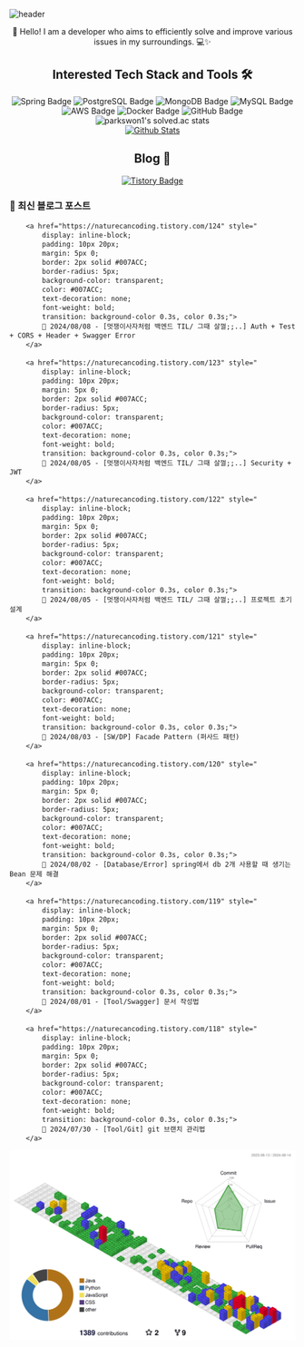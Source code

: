 ![header](https://capsule-render.vercel.app/api?type=waving&color=gradient&height=250&fontSize=40&fontAlignY=40&animation=fadeIn&text=Server%20down%3F%20Must%20be%20cosmic%20rays%20☄️)

<div align="center">
  👋 Hello! I am a developer who aims to efficiently solve and improve various issues in my surroundings. 💻✨
</div>

## <div align="center">Interested Tech Stack and Tools 🛠️</div>

<div align="center">
  <img src="https://img.shields.io/badge/Spring-6DB33F?style=flat&logo=Spring&logoColor=white" alt="Spring Badge"/>
  <img src="https://img.shields.io/badge/PostgreSQL-336791?style=flat&logo=PostgreSQL&logoColor=white" alt="PostgreSQL Badge"/>
  <img src="https://img.shields.io/badge/MongoDB-47A248?style=flat&logo=MongoDB&logoColor=white" alt="MongoDB Badge"/>
  <img src="https://img.shields.io/badge/MySQL-4479A1?style=flat&logo=MySQL&logoColor=white" alt="MySQL Badge"/>
  <img src="https://img.shields.io/badge/AWS-232F3E?style=flat&logo=Amazon-AWS&logoColor=white" alt="AWS Badge"/>
  <img src="https://img.shields.io/badge/Docker-2496ED?style=flat&logo=Docker&logoColor=white" alt="Docker Badge"/>
  <img src="https://img.shields.io/badge/GitHub-181717?style=flat&logo=GitHub&logoColor=white" alt="GitHub Badge"/>
</div>

<div align="center">
  <img src="https://github-readme-solvedac.hyp3rflow.vercel.app/api/?handle=parkswon1" alt="parkswon1's solved.ac stats"/>
</div>

<div align="center">
  <a href="https://www.codenary.co.kr/user-profile/detail/%EB%B0%95%EC%84%9D%EC%9B%90?github_ride=true&utm_source=github">
    <img src="https://www.codenary.co.kr/widget/github/api?username=%EB%B0%95%EC%84%9D%EC%9B%90" alt="Github Stats">
  </a>
</div>

## <div align="center">Blog 🌱</div>
<div align="center">
  <a href="https://naturecancoding.tistory.com/">
    <img src="https://img.shields.io/badge/Tistory-000000?style=flat&logo=tistory&logoColor=white" alt="Tistory Badge"/>
  </a>
</div>

<!-- START_CUSTOM_SECTION -->

<!-- START_CUSTOM_SECTION -->
### 📝 최신 블로그 포스트


        <a href="https://naturecancoding.tistory.com/124" style="
            display: inline-block;
            padding: 10px 20px;
            margin: 5px 0;
            border: 2px solid #007ACC;
            border-radius: 5px;
            background-color: transparent;
            color: #007ACC;
            text-decoration: none;
            font-weight: bold;
            transition: background-color 0.3s, color 0.3s;">
            📰 2024/08/08 - [멋쟁이사자처럼 백엔드 TIL/ 그때 살껄;;..] Auth + Test + CORS + Header + Swagger Error
        </a>

        <a href="https://naturecancoding.tistory.com/123" style="
            display: inline-block;
            padding: 10px 20px;
            margin: 5px 0;
            border: 2px solid #007ACC;
            border-radius: 5px;
            background-color: transparent;
            color: #007ACC;
            text-decoration: none;
            font-weight: bold;
            transition: background-color 0.3s, color 0.3s;">
            📰 2024/08/05 - [멋쟁이사자처럼 백엔드 TIL/ 그때 살껄;;..] Security + JWT
        </a>

        <a href="https://naturecancoding.tistory.com/122" style="
            display: inline-block;
            padding: 10px 20px;
            margin: 5px 0;
            border: 2px solid #007ACC;
            border-radius: 5px;
            background-color: transparent;
            color: #007ACC;
            text-decoration: none;
            font-weight: bold;
            transition: background-color 0.3s, color 0.3s;">
            📰 2024/08/05 - [멋쟁이사자처럼 백엔드 TIL/ 그때 살껄;;..] 프로젝트 초기 설계
        </a>

        <a href="https://naturecancoding.tistory.com/121" style="
            display: inline-block;
            padding: 10px 20px;
            margin: 5px 0;
            border: 2px solid #007ACC;
            border-radius: 5px;
            background-color: transparent;
            color: #007ACC;
            text-decoration: none;
            font-weight: bold;
            transition: background-color 0.3s, color 0.3s;">
            📰 2024/08/03 - [SW/DP] Facade Pattern (퍼사드 패턴)
        </a>

        <a href="https://naturecancoding.tistory.com/120" style="
            display: inline-block;
            padding: 10px 20px;
            margin: 5px 0;
            border: 2px solid #007ACC;
            border-radius: 5px;
            background-color: transparent;
            color: #007ACC;
            text-decoration: none;
            font-weight: bold;
            transition: background-color 0.3s, color 0.3s;">
            📰 2024/08/02 - [Database/Error] spring에서 db 2개 사용할 때 생기는 Bean 문제 해결
        </a>

        <a href="https://naturecancoding.tistory.com/119" style="
            display: inline-block;
            padding: 10px 20px;
            margin: 5px 0;
            border: 2px solid #007ACC;
            border-radius: 5px;
            background-color: transparent;
            color: #007ACC;
            text-decoration: none;
            font-weight: bold;
            transition: background-color 0.3s, color 0.3s;">
            📰 2024/08/01 - [Tool/Swagger] 문서 작성법
        </a>

        <a href="https://naturecancoding.tistory.com/118" style="
            display: inline-block;
            padding: 10px 20px;
            margin: 5px 0;
            border: 2px solid #007ACC;
            border-radius: 5px;
            background-color: transparent;
            color: #007ACC;
            text-decoration: none;
            font-weight: bold;
            transition: background-color 0.3s, color 0.3s;">
            📰 2024/07/30 - [Tool/Git] git 브랜치 관리법
        </a>

<!-- END_CUSTOM_SECTION -->
<!-- END_CUSTOM_SECTION -->

<!-- 3D 잔디 -->
![3D 잔디](./profile-3d-contrib/profile-gitblock.svg)
